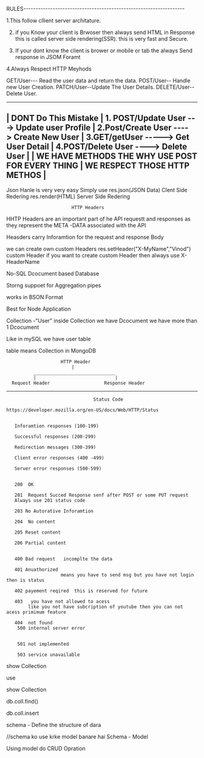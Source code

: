  
RULES------------------------------------------------------------------

1.This follow cllient server architature.

2. if you Know your client is Brwoser then always send HTML in Response
    this is called server side rendering(SSR).
    this is very fast and Secure.
 
3. If your dont know the client is brower or mobile or tab the always
    Send response in JSOM Foramt
    
4.Always Respect HTTP Meyhods

GET/User--- Read the user data and return the data.
POST/User-- Handle new User Creation.
PATCH/User--Update The User Details.
DELETE/User--Delete User.

--------------------------------------------------------------
|           DONT Do This Mistake
|     1. POST/Update User --->    Update user Profile
|     2.Post/Create User ---->    Create New User
|     3.GET/getUser     ----->    Get User Detail
|     4.POST/Delete User ---->    Delete User
|
|    WE HAVE METHODS THE WHY USE POST FOR EVERY THING
|     WE RESPECT THOSE HTTP METHOS
|
--------------------------------------------------------------

Json Hanle is very very easy 
Simply use    res.json(JSON Data) Clent Side Redering
              res.render(HTML) Server Side Redering






                            HTTP Headers
    
 HHTP Headers are an important part of he API requestt and responses as they represent  the
 META -DATA  associated with the API


 Heasders carry Inforamtion for the request and response Body

 we can create own custom Headers
 res.setHeader("X-MyName","Vinod") custom Header
 if you want to create custom Header then always use X-HeaderName



No-SQL Dcocument based Database

Storng suppoet for Aggregation pipes

works in BSON Format

Best for Node Application


Collection -"User"
inside Collection we have Dcocument 
we have more than 1 Dcocument

Like in mySQL we have user table

table means Collection in MongoDB

                        HTTP Header
                            |
              ______________________________  
              |                             |
      Request Header                    Response Header 

----------------------------------------------------------------------------------------------------
                                    Status Code

    https://developer.mozilla.org/en-US/docs/Web/HTTP/Status


       Inforamtion responses (100-199)

       Successful responses (200-299)

       Redirection messages (300-399)

       Client error responses (400 -499)

       Server error responses (500-599)                            


       200  OK

       201  Request Succed Response senf after POST or some PUT request
       Always use 201 status code

       203 No Autorative Inforamtion

       204  No content

       205 Reset content

       206 Partial content


       400 Bad request   incomplte the data

       401 Anuathorized
                        means you have to send msg but you have not login then is status
                        
       402 payement reqired  this is reserved for future

       403   you have not allowed to acess
            like you not have subcription of youtube then you can not acess primimum feature

       404  not found
        500 internal server error


        501 not implemented

        503 service unavailable


show Collection

use <db name>

show Collection

db.coll.find()

db.coll.insert




schema - Define the structure of dara 

//schema ko use krke model banare hai
Schema - Model

Using model do CRUD Opration




